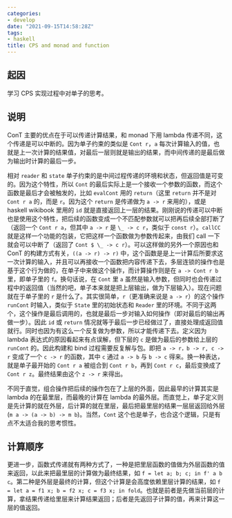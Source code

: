 ```yaml
---
categories: 
- develop
date: "2021-09-15T14:58:28Z"
tags: 
- haskell
title: CPS and monad and function
---
```

## 起因

学习 CPS 实现过程中对单子的思考。

<!--more-->

## 说明
ConT 主要的优点在于可以传递计算结果，和 monad 下用 lambda 传递不同，这个传递是可以中断的。因为单子约束的类似是 `Cont r`，`a` 每次计算输入的值，也就是上一次计算的结果值，对最后一层则就是输出的结果，而中间传递的是最后做为输出时计算的最后一步。

相对 `reader` 和 `state` 单子约束的是中间过程传递的环境和状态，但返回值是可变的。因为这个特性，所以 `Cont` 的最后实际上是一个接收一个参数的函数，而这个函数是最后才会被触发的，比如 `evalCont` 用的 `return`（这里 `return` 并不是对 `Cont r a` 的，而是 `r`。因为这个 `return` 是传递做为 `a -> r` 来用的），或是 haskell wikibook 里用的 `id` 就是直接返回上一层的结果。刚刚说的传递可以中断也是使用这个特性，把后续的函数变成一个不匹配参数就可以把再后续全部打断了（返回一个 `Cont r a`，但其中 `a -> r` 是 `\_ -> c r`，类似于 `const r`）。`callCC` 就是这样一个功能的包装，它把这样一个函数做为参数传起来，由我们 call 一下就会可以中断了（返回了 `Cont $ \_ -> c r`）。可以这样做的另外一个原因也和 ConT 的构建方式有关，`((a -> r) -> r)` 中，这个函数是是上一计算后所要求这一次计算的输入，并且可以再接收一个函数把内容传递下去，多层连锁的操作也是基于这个行为做的，在单子中来做这个操作，而计算操作则是在 `a -> Cont r b` 里，即单子里的 `f`。换句话说，在 `Cont` 里 `a` 虽然是输入参数，但同时也会传递过程中的返回值（当然的吧，单子本来就是把上层输出，做为下层输入）。现在问题就在于单子里的 `r` 是什么了。其实很简单，`r`（更准确来说是 `a -> r`）的这个操作 `runCont` 时输入，类似于 `State` 里的初始状态和 `Reader` 里的环境。不同于这两个，这个操作是最后调用的，也就是最后一步对输入如何操作（即对最后的输出再做一步）。因此 `id` 或 `return` 情况就等于最后一步已经做过了，直接处理成返回值就行。同时也因为有这么一个反复做为参数，所以才能传递下去。定义因为 lambda 表达式的原因看起来有点误解，但下层的 `c` 是做为最后的参数给上层的 `runCont` 的。因此构建和 bind 过程需要反复解与包。即把 `a -> r，b -> r, c -> r` 变成了一个 `c -> r` 的函数，其中 `c` 通过 `a -> b` 与 `b -> c` 得来。换一种表达，就是单子最开始的 `Cont r a` 被组合到 `Cont r b`，再到 `Cont r c`，最后变换成了 `Cont r z`。最终结果由这个 `z -> r` 来得出。

不同于直觉，组合操作把后续的操作包在了上层的外面，因此最早的计算其实是 lambda 的在最里层，而最晚的计算在 lambda 的最外层。而直觉上，单子定义则是先计算的就在外层，后计算的就在里层，最后把最里层的结果一层层返回给外层 (`m a -> (a -> b) -> m b`)。当然，`Cont` 这个也是单子，也合这个逻辑，只是有点不太适合我的思考惯性。

## 计算顺序
更进一步，函数式传递就有两种方式了，一种是把里层函数的值做为外层函数的值来返回，以此来把最里层的计算做为最终结果，如 `f = let a; b; c; in f' a b c`。第二种是外层是最终的计算，但这个计算是会高度依赖里层计算的结果，如 `f = let a = f1 x; b = f2 x; c = f3 x; in fold`。也就是前者是先做当前层的计算，拿结果传递给里层来计算结果返回；后者是先返回子计算的值，再来计算这一层的值返回。

